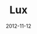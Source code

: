---
discogs_id: 4018052
discogs_master_id: 491259
title: Lux
artists: ['Brian Eno']
date: 2012-11-12
genre: ['Electronic']
image: Lux-4018052.jpg
label: Warp Records
country: UK
styles: ['Ambient']
video: https://www.youtube.com/watch?v=g7Xz48z3l8o
---